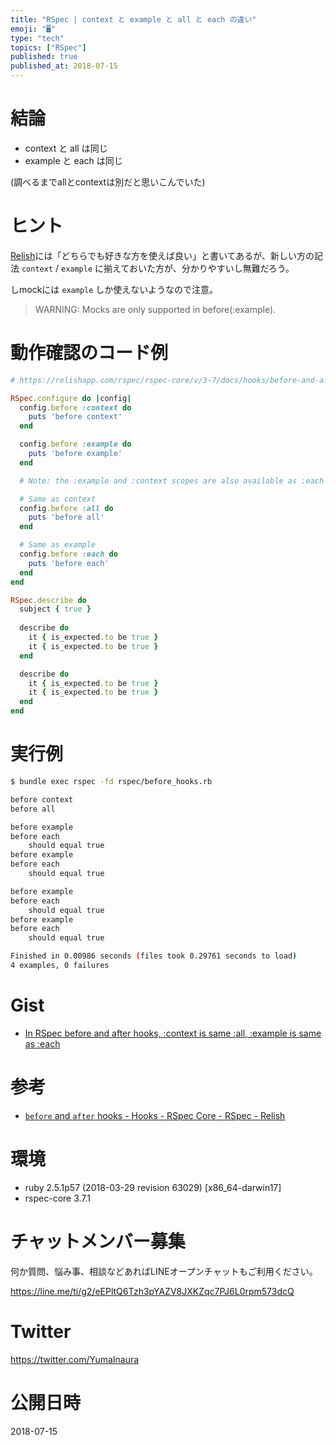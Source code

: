 ```yaml
---
title: "RSpec | context と example と all と each の違い"
emoji: "🖥"
type: "tech"
topics: ["RSpec"]
published: true
published_at: 2018-07-15
---
```


# 結論

- context と all は同じ
- example と each は同じ

(調べるまでallとcontextは別だと思いこんでいた)

# ヒント

[Relish](https://relishapp.com/rspec/rspec-core/v/3-7/docs/hooks/before-and-after-hooks)には「どちらでも好きな方を使えば良い」と書いてあるが、新しい方の記法 `context` / `example` に揃えておいた方が、分かりやすいし無難だろう。

しmockには `example` しか使えないようなので注意。

>WARNING: Mocks are only supported in before(:example).

# 動作確認のコード例

```rb
# https://relishapp.com/rspec/rspec-core/v/3-7/docs/hooks/before-and-after-hooks

RSpec.configure do |config|
  config.before :context do
    puts 'before context'
  end

  config.before :example do
    puts 'before example'
  end

  # Note: the :example and :context scopes are also available as :each and :all, respectively. Use whichever you prefer.

  # Same as context
  config.before :all do
    puts 'before all'
  end

  # Same as example
  config.before :each do
    puts 'before each'
  end
end

RSpec.describe do
  subject { true } 
 
  describe do
    it { is_expected.to be true }
    it { is_expected.to be true }
  end

  describe do
    it { is_expected.to be true }
    it { is_expected.to be true }
  end
end
```

# 実行例

```bash
$ bundle exec rspec -fd rspec/before_hooks.rb

before context
before all

before example
before each
    should equal true
before example
before each
    should equal true

before example
before each
    should equal true
before example
before each
    should equal true

Finished in 0.00986 seconds (files took 0.29761 seconds to load)
4 examples, 0 failures
```


# Gist

- [In RSpec before and after hooks, :context is same :all, :example is same as :each](https://gist.github.com/YumaInaura/87bcb2aa79ee0eb9ba2a2cf048025ab8)

# 参考

- [`before` and `after` hooks - Hooks - RSpec Core - RSpec - Relish](https://relishapp.com/rspec/rspec-core/v/3-7/docs/hooks/before-and-after-hooks)

# 環境

- ruby 2.5.1p57 (2018-03-29 revision 63029) [x86_64-darwin17]
- rspec-core 3.7.1








<!-- Update From Qiita API -->

# チャットメンバー募集


何か質問、悩み事、相談などあればLINEオープンチャットもご利用ください。

https://line.me/ti/g2/eEPltQ6Tzh3pYAZV8JXKZqc7PJ6L0rpm573dcQ





# Twitter


https://twitter.com/YumaInaura


<!-- Update From Qiita API -->



# 公開日時

2018-07-15
